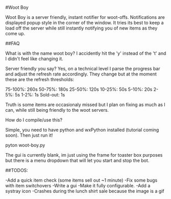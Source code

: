 #Woot Boy

Woot Boy is a server friendly, instant notifier for woot-offs. Notifications are displayed popup style in the corner of the window. It tries its best to keep a load off the server while still instantly notifying you of new items as they come up.

##FAQ

What is with the name woot boy?
I accidently hit the 'y' instead of the 't' and I didn't feel like changing it.

Server friendly you say?
Yes, on a technical level I parse the progress bar and adjust the refresh rate accordingly. They change but at the moment these are the refresh thresholds:

75-100%: 260s
50-75%: 180s
25-50%: 120s
10-25%: 50s
5-10%: 20s
2-5%: 5s
1-2%: 1s
Sold-out: 1s

Truth is some items are occasionaly missed but I plan on fixing as much as I can, while still being friendly to the woot servers.

How do I compile/use this?

Simple, you need to have python and wxPython installed (tutorial coming soon).
Then just run it!

pyton woot-boy.py

The gui is currently blank, im just using the frame for toaster box purposes but there is a menu dropdown that will let you start and stop the bot.

##TODOS:

-Add a quick item check (some items sell out ~1 minute)
-Fix some bugs with item switchovers
-Write a gui
-Make it fully configurable.
-Add a systray icon
-Crashes during the lunch shirt sale because the image is a gif


